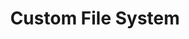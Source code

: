 ---
title: Custom File System
description: Learn, how you can mount your own virtual file system into the QuickJS runtime
---